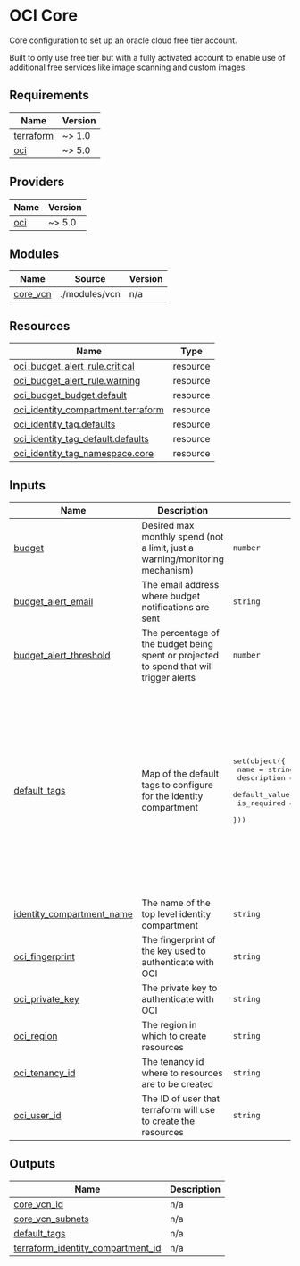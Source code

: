 # OCI Core

Core configuration to set up an oracle cloud free tier account.

Built to only use free tier but with a fully activated account to enable use of additional free services
like image scanning and custom images.

<!-- BEGIN_TF_DOCS -->
## Requirements

| Name | Version |
|------|---------|
| <a name="requirement_terraform"></a> [terraform](#requirement\_terraform) | ~> 1.0 |
| <a name="requirement_oci"></a> [oci](#requirement\_oci) | ~> 5.0 |

## Providers

| Name | Version |
|------|---------|
| <a name="provider_oci"></a> [oci](#provider\_oci) | ~> 5.0 |

## Modules

| Name | Source | Version |
|------|--------|---------|
| <a name="module_core_vcn"></a> [core\_vcn](#module\_core\_vcn) | ./modules/vcn | n/a |

## Resources

| Name | Type |
|------|------|
| [oci_budget_alert_rule.critical](https://registry.terraform.io/providers/oracle/oci/latest/docs/resources/budget_alert_rule) | resource |
| [oci_budget_alert_rule.warning](https://registry.terraform.io/providers/oracle/oci/latest/docs/resources/budget_alert_rule) | resource |
| [oci_budget_budget.default](https://registry.terraform.io/providers/oracle/oci/latest/docs/resources/budget_budget) | resource |
| [oci_identity_compartment.terraform](https://registry.terraform.io/providers/oracle/oci/latest/docs/resources/identity_compartment) | resource |
| [oci_identity_tag.defaults](https://registry.terraform.io/providers/oracle/oci/latest/docs/resources/identity_tag) | resource |
| [oci_identity_tag_default.defaults](https://registry.terraform.io/providers/oracle/oci/latest/docs/resources/identity_tag_default) | resource |
| [oci_identity_tag_namespace.core](https://registry.terraform.io/providers/oracle/oci/latest/docs/resources/identity_tag_namespace) | resource |

## Inputs

| Name | Description | Type | Default | Required |
|------|-------------|------|---------|:--------:|
| <a name="input_budget"></a> [budget](#input\_budget) | Desired max monthly spend (not a limit, just a warning/monitoring mechanism) | `number` | `5` | no |
| <a name="input_budget_alert_email"></a> [budget\_alert\_email](#input\_budget\_alert\_email) | The email address where budget notifications are sent | `string` | n/a | yes |
| <a name="input_budget_alert_threshold"></a> [budget\_alert\_threshold](#input\_budget\_alert\_threshold) | The percentage of the budget being spent or projected to spend that will trigger alerts | `number` | `90` | no |
| <a name="input_default_tags"></a> [default\_tags](#input\_default\_tags) | Map of the default tags to configure for the identity compartment | <pre>set(object({<br>    name          = string<br>    description   = string<br>    default_value = string<br>    is_required   = optional(bool, true)<br>  }))</pre> | <pre>[<br>  {<br>    "default_value": "UNTAGGED",<br>    "description": "The name of the resource",<br>    "name": "name"<br>  },<br>  {<br>    "default_value": "NOT_SET",<br>    "description": "The URL of the repository containing the code that deployed the resource",<br>    "name": "repo"<br>  },<br>  {<br>    "default_value": "terraform",<br>    "description": "The owner/tool that manages the resource e.g. manual or terraform",<br>    "name": "managed"<br>  }<br>]</pre> | no |
| <a name="input_identity_compartment_name"></a> [identity\_compartment\_name](#input\_identity\_compartment\_name) | The name of the top level identity compartment | `string` | `"terraform"` | no |
| <a name="input_oci_fingerprint"></a> [oci\_fingerprint](#input\_oci\_fingerprint) | The fingerprint of the key used to authenticate with OCI | `string` | n/a | yes |
| <a name="input_oci_private_key"></a> [oci\_private\_key](#input\_oci\_private\_key) | The private key to authenticate with OCI | `string` | n/a | yes |
| <a name="input_oci_region"></a> [oci\_region](#input\_oci\_region) | The region in which to create resources | `string` | n/a | yes |
| <a name="input_oci_tenancy_id"></a> [oci\_tenancy\_id](#input\_oci\_tenancy\_id) | The tenancy id where to resources are to be created | `string` | n/a | yes |
| <a name="input_oci_user_id"></a> [oci\_user\_id](#input\_oci\_user\_id) | The ID of user that terraform will use to create the resources | `string` | n/a | yes |

## Outputs

| Name | Description |
|------|-------------|
| <a name="output_core_vcn_id"></a> [core\_vcn\_id](#output\_core\_vcn\_id) | n/a |
| <a name="output_core_vcn_subnets"></a> [core\_vcn\_subnets](#output\_core\_vcn\_subnets) | n/a |
| <a name="output_default_tags"></a> [default\_tags](#output\_default\_tags) | n/a |
| <a name="output_terraform_identity_compartment_id"></a> [terraform\_identity\_compartment\_id](#output\_terraform\_identity\_compartment\_id) | n/a |
<!-- END_TF_DOCS -->
